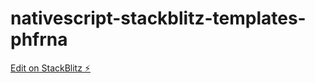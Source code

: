 # nativescript-stackblitz-templates-phfrna

[Edit on StackBlitz ⚡️](https://stackblitz.com/edit/nativescript-stackblitz-templates-phfrna)
